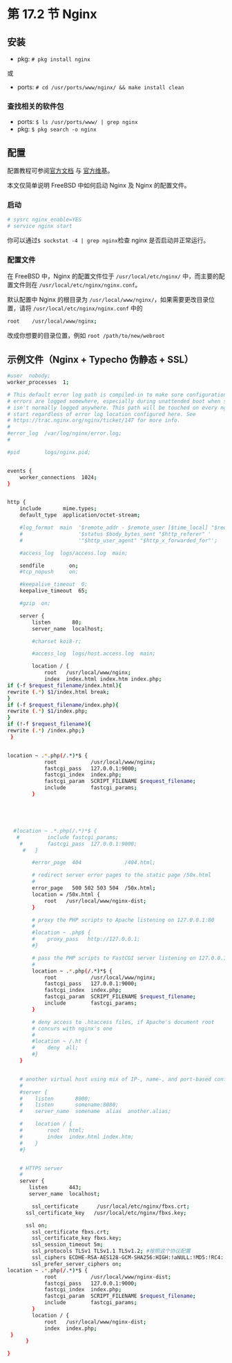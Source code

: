 # 第 17.2 节 Nginx

## 安装

- pkg: `# pkg install nginx`

或

- ports: `# cd /usr/ports/www/nginx/ && make install clean`

### 查找相关的软件包

- ports: `$ ls /usr/ports/www/ | grep nginx`
- pkg: `$ pkg search -o nginx`

## 配置

配置教程可参阅[官方文档](https://nginx.org/en/docs/) 与 [官方维基](https://wiki.nginx.org/Configuration)。

本文仅简单说明 FreeBSD 中如何启动 Nginx 及 Nginx 的配置文件。

### 启动

```sh
# sysrc nginx_enable=YES
# service nginx start
```

你可以通过`$ sockstat -4 | grep nginx`检查 nginx 是否启动并正常运行。

### 配置文件

在 FreeBSD 中，Nginx 的配置文件位于 `/usr/local/etc/nginx/` 中，而主要的配置文件则在 `/usr/local/etc/nginx/nginx.conf`。

默认配置中 Nginx 的根目录为 `/usr/local/www/nginx/`，如果需要更改目录位置，请将 `/usr/local/etc/nginx/nginx.conf` 中的

```sh
root	/usr/local/www/nginx;
```

改成你想要的目录位置，例如 `root /path/to/new/webroot`

## 示例文件（Nginx + Typecho 伪静态 + SSL）

```sh
#user  nobody;
worker_processes  1;

# This default error log path is compiled-in to make sure configuration parsing
# errors are logged somewhere, especially during unattended boot when stderr
# isn't normally logged anywhere. This path will be touched on every nginx
# start regardless of error log location configured here. See
# https://trac.nginx.org/nginx/ticket/147 for more info.
#
#error_log  /var/log/nginx/error.log;
#

#pid        logs/nginx.pid;


events {
    worker_connections  1024;
}


http {
    include       mime.types;
    default_type  application/octet-stream;

    #log_format  main  '$remote_addr - $remote_user [$time_local] "$request" '
    #                  '$status $body_bytes_sent "$http_referer" '
    #                  '"$http_user_agent" "$http_x_forwarded_for"';

    #access_log  logs/access.log  main;

    sendfile        on;
    #tcp_nopush     on;

    #keepalive_timeout  0;
    keepalive_timeout  65;

    #gzip  on;

    server {
        listen       80;
        server_name  localhost;

        #charset koi8-r;

        #access_log  logs/host.access.log  main;

        location / {
            root   /usr/local/www/nginx;
            index  index.html index.htm index.php;
if (-f $request_filename/index.html){
rewrite (.*) $1/index.html break;
}
if (-f $request_filename/index.php){
rewrite (.*) $1/index.php;
}
if (!-f $request_filename){
rewrite (.*) /index.php;}
 }


location ~ .*.php(/.*)*$ {
            root           /usr/local/www/nginx;
            fastcgi_pass   127.0.0.1:9000;
            fastcgi_index  index.php;
            fastcgi_param  SCRIPT_FILENAME $request_filename;
            include        fastcgi_params;
        }





  #location ~ .*.php(/.*)*$ {
   #         include fastcgi_params;
    #        fastcgi_pass  127.0.0.1:9000;
     #   }

        #error_page  404              /404.html;

        # redirect server error pages to the static page /50x.html
        #
        error_page   500 502 503 504  /50x.html;
        location = /50x.html {
            root   /usr/local/www/nginx-dist;
        }

        # proxy the PHP scripts to Apache listening on 127.0.0.1:80
        #
        #location ~ .php$ {
        #    proxy_pass   http://127.0.0.1;
        #}

        # pass the PHP scripts to FastCGI server listening on 127.0.0.1:9000
        #
        location ~ .*.php(/.*)*$ {
            root           /usr/local/www/nginx;
            fastcgi_pass   127.0.0.1:9000;
            fastcgi_index  index.php;
            fastcgi_param  SCRIPT_FILENAME $request_filename;
            include        fastcgi_params;
        }

        # deny access to .htaccess files, if Apache's document root
        # concurs with nginx's one
        #
        #location ~ /.ht {
        #    deny  all;
        #}
    }


    # another virtual host using mix of IP-, name-, and port-based configuration
    #
    #server {
    #    listen       8000;
    #    listen       somename:8080;
    #    server_name  somename  alias  another.alias;

    #    location / {
    #        root   html;
    #        index  index.html index.htm;
    #    }
    #}


    # HTTPS server
    #
    server {
       listen       443;
       server_name  localhost;

        ssl_certificate      /usr/local/etc/nginx/fbxs.crt;
      ssl_certificate_key   /usr/local/etc/nginx/fbxs.key;

      ssl on;
        ssl_certificate fbxs.crt;
        ssl_certificate_key fbxs.key;
        ssl_session_timeout 5m;
        ssl_protocols TLSv1 TLSv1.1 TLSv1.2; #按照这个协议配置
        ssl_ciphers ECDHE-RSA-AES128-GCM-SHA256:HIGH:!aNULL:!MD5:!RC4:!DHE;#按照这个套件配置
        ssl_prefer_server_ciphers on;
location ~ .*.php(/.*)*$ {
            root           /usr/local/www/nginx-dist;
            fastcgi_pass   127.0.0.1:9000;
            fastcgi_index  index.php;
            fastcgi_param  SCRIPT_FILENAME $request_filename;
            include        fastcgi_params;
        }
        location / {
            root   /usr/local/www/nginx-dist;
            index  index.php;
 }
      }

}
```
